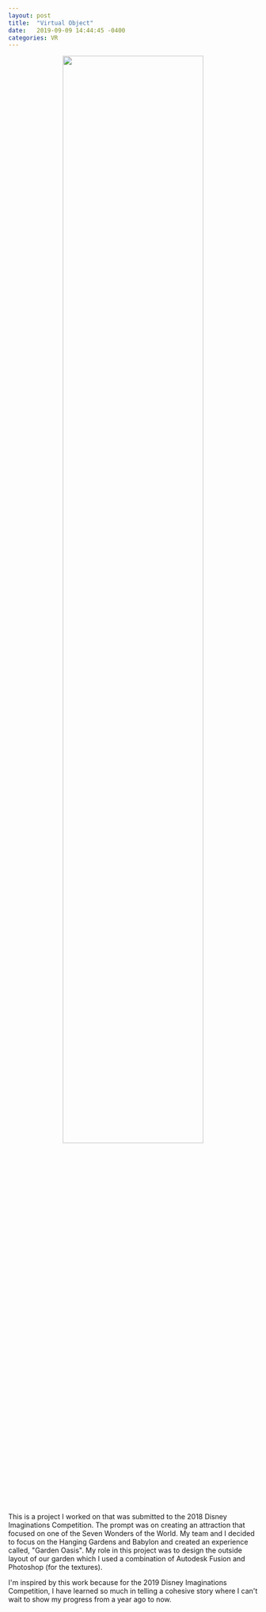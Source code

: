 ```yaml
---
layout: post
title:  "Virtual Object"
date:   2019-09-09 14:44:45 -0400
categories: VR
---
```


<p style="text-align:center;"><img src="http://drive.google.com/uc?export=view&id=1TT5tQNN7g2lgRapUtJdbf3zFT2RQqket" width="75%"></p>

This is a project I worked on that was submitted to the 2018 Disney Imaginations Competition. The prompt was on creating an attraction that focused on one of the Seven Wonders of the World. My team and I decided to focus on the Hanging Gardens and Babylon and created an experience called, "Garden Oasis". My role in this project was to design the outside layout of our garden which I used a combination of Autodesk Fusion and Photoshop (for the textures). <br> 

I'm inspired by this work because for the 2019 Disney Imaginations Competition, I have learned so much in telling a cohesive story where I can't wait to show my progress from a year ago to now. 